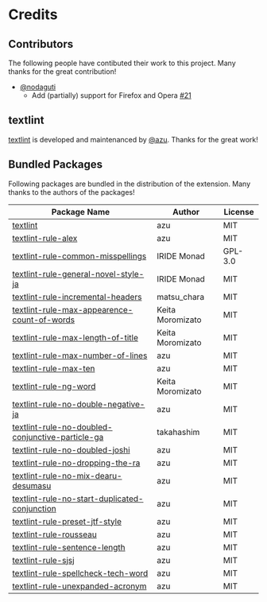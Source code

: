 # Credits

## Contributors

The following people have contibuted their work to this project. Many thanks for the great contribution!

- [@nodaguti](https://github.com/nodaguti)
    - Add (partially) support for Firefox and Opera [#21](https://github.com/io-monad/textlint-chrome-extension/pull/21)

## textlint

[textlint](https://github.com/textlint/textlint/) is developed and maintenanced by [@azu](https://github.com/azu). Thanks for the great work!

## Bundled Packages

Following packages are bundled in the distribution of the extension. Many thanks to the authors of the packages!

| Package Name | Author | License |
| ------------ | ------ | ------- |
| [textlint](https://github.com/textlint/textlint/) | azu | MIT |
| [textlint-rule-alex](https://github.com/azu/textlint-rule-alex) | azu | MIT |
| [textlint-rule-common-misspellings](https://github.com/io-monad/textlint-rule-common-misspellings) | IRIDE Monad | GPL-3.0 |
| [textlint-rule-general-novel-style-ja](https://github.com/io-monad/textlint-rule-general-novel-style-ja) | IRIDE Monad | MIT |
| [textlint-rule-incremental-headers](https://github.com/matsu-chara/textlint-rule-incremental-headers#readme) | matsu_chara | MIT |
| [textlint-rule-max-appearence-count-of-words](https://github.com/KeitaMoromizato/textlint-rule-max-appearence-count-of-words#readme) | Keita Moromizato | MIT |
| [textlint-rule-max-length-of-title](https://github.com/KeitaMoromizato/textlint-rule-max-length-of-title#readme) | Keita Moromizato | MIT |
| [textlint-rule-max-number-of-lines](https://github.com/azu/textlint-rule-max-number-of-lines) | azu | MIT |
| [textlint-rule-max-ten](https://github.com/azu/textlint-rule-max-ten) | azu | MIT |
| [textlint-rule-ng-word](https://github.com/KeitaMoromizato/textlint-rule-ng-word#readme) | Keita Moromizato | MIT |
| [textlint-rule-no-double-negative-ja](https://github.com/azu/textlint-rule-no-double-negative-ja) | azu | MIT |
| [textlint-rule-no-doubled-conjunctive-particle-ga](https://github.com/takahashim/textlint-rule-no-doubled-conjunctive-particle-ga) | takahashim | MIT |
| [textlint-rule-no-doubled-joshi](https://github.com/azu/textlint-rule-no-doubled-joshi) | azu | MIT |
| [textlint-rule-no-dropping-the-ra](https://github.com/azu/textlint-rule-no-dropping-the-ra) | azu | MIT |
| [textlint-rule-no-mix-dearu-desumasu](https://github.com/azu/textlint-rule-no-mix-dearu-desumasu) | azu | MIT |
| [textlint-rule-no-start-duplicated-conjunction](https://github.com/azu/textlint-rule-no-start-duplicated-conjunction) | azu | MIT |
| [textlint-rule-preset-jtf-style](https://github.com/azu/textlint-rule-preset-jtf-style) | azu | MIT |
| [textlint-rule-rousseau](https://github.com/azu/textlint-rule-rousseau) | azu | MIT |
| [textlint-rule-sentence-length](https://github.com/azu/textlint-rule-sentence-length) | azu | MIT |
| [textlint-rule-sjsj](https://github.com/azu/textlint-rule-sjsj) | azu | MIT |
| [textlint-rule-spellcheck-tech-word](https://github.com/azu/textlint-rule-spellcheck-tech-word/) | azu | MIT |
| [textlint-rule-unexpanded-acronym](https://github.com/azu/textlint-rule-unexpanded-acronym) | azu | MIT |
